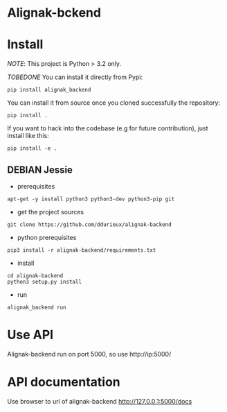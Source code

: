 # Alignak-bckend


# Install

*NOTE*: This project is Python > 3.2 only.

*TOBEDONE* You can install it directly from Pypi:

```
pip install alignak_backend
```

You can install it from source once you cloned successfully the
repository:

```
pip install .
```

If you want to hack into the codebase (e.g for future contribution),
just install like this:

```
pip install -e .
```

## DEBIAN Jessie

* prerequisites

```
apt-get -y install python3 python3-dev python3-pip git
```

* get the project sources

```
git clone https://github.com/ddurieux/alignak-backend
```

* python prerequisites

```
pip3 install -r alignak-backend/requirements.txt
```

* install 

```
cd alignak-backend
python3 setup.py install
```

* run
```
alignak_backend run
```

# Use API
Alignak-backend run on port 5000, so use http://ip:5000/

# API documentation
Use browser to url of alignak-backend http://127.0.0.1:5000/docs

